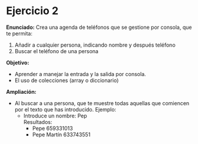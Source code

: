 # Ejercicio 2

__Enunciado:__ Crea una agenda de teléfonos que se gestione por consola, que te permita:

1. Añadir a cualquier persona, indicando nombre y después teléfono
2. Buscar el teléfono de una persona

__Objetivo:__

* Aprender a manejar la entrada y la salida por consola.
* El uso de colecciones (array o diccionario)

__Ampliación:__

* Al buscar a una persona, que te muestre todas aquellas que comiencen por el texto que has introducido. Ejemplo:
  * Introduce un nombre: Pep  
  Resultados:
    * Pepe 659331013
    * Pepe Martín 633743551
